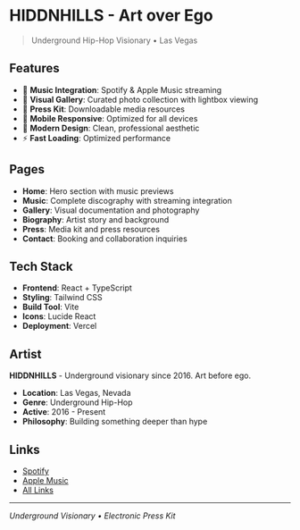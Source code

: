 # HIDDNHILLS - Art over Ego
> Underground Hip-Hop Visionary • Las Vegas

## Features

- 🎵 **Music Integration**: Spotify & Apple Music streaming
- 📸 **Visual Gallery**: Curated photo collection with lightbox viewing
- 📄 **Press Kit**: Downloadable media resources
- 📱 **Mobile Responsive**: Optimized for all devices
- 🎨 **Modern Design**: Clean, professional aesthetic
- ⚡ **Fast Loading**: Optimized performance

## Pages

- **Home**: Hero section with music previews
- **Music**: Complete discography with streaming integration
- **Gallery**: Visual documentation and photography
- **Biography**: Artist story and background
- **Press**: Media kit and press resources
- **Contact**: Booking and collaboration inquiries

## Tech Stack

- **Frontend**: React + TypeScript
- **Styling**: Tailwind CSS
- **Build Tool**: Vite
- **Icons**: Lucide React
- **Deployment**: Vercel

## Artist

**HIDDNHILLS** - Underground visionary since 2016. Art before ego.

- **Location**: Las Vegas, Nevada
- **Genre**: Underground Hip-Hop
- **Active**: 2016 - Present
- **Philosophy**: Building something deeper than hype

## Links

- [Spotify](https://open.spotify.com/artist/3Tuyh4C0HtGBaqmSdvhGWS)
- [Apple Music](https://music.apple.com/us/artist/hiddnhills/1727680628)
- [All Links](https://linktr.ee/hiddnhills)

---

_Underground Visionary • Electronic Press Kit_
